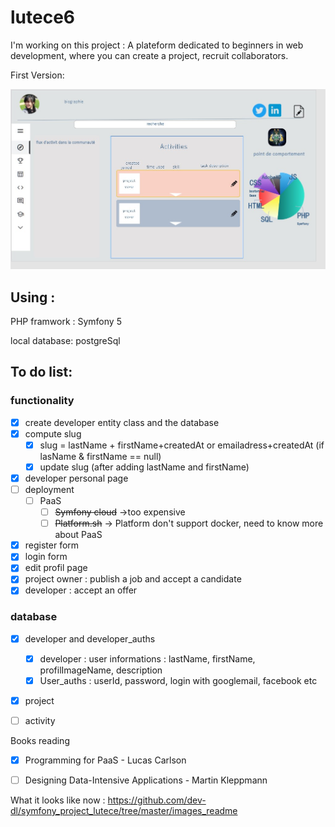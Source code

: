 # lutece6
I'm working on this project : 
A plateform dedicated to beginners in web development, where you can create a project, recruit collaborators.


First Version:

<img src="https://raw.githubusercontent.com/dev-dl/lutece6/master/images_readme/developerPage.jpg" width="600" >

## Using :
PHP framwork : Symfony 5

local database: postgreSql

## To do list:
### functionality
- [x] create developer entity class and the database
- [x] compute slug 
  - [x] slug = lastName + firstName+createdAt or emailadress+createdAt (if lasName & firstName == null)
  - [x] update slug (after adding lastName and firstName)
- [x] developer personal page
- [ ] deployment
  - [ ] PaaS
    - [ ] <s>Symfony cloud</s> ->too expensive
    - [ ] <s>Platform.sh</s> -> Platform don't support docker, need to know more about PaaS
- [x] register form
- [x] login form
- [x] edit profil page
- [x] project owner : publish a job and accept a candidate
- [x] developer : accept an offer

### database
- [x] developer and developer_auths
  - [x] developer : user informations : lastName, firstName, profilImageName, description
  - [x] User_auths : userId, password, login with googlemail, facebook etc
- [x] project
- [ ] activity



Books reading
- [x] Programming for PaaS - Lucas Carlson
- [ ] Designing Data-Intensive Applications - Martin Kleppmann
 

What it looks like now :
https://github.com/dev-dl/symfony_project_lutece/tree/master/images_readme
